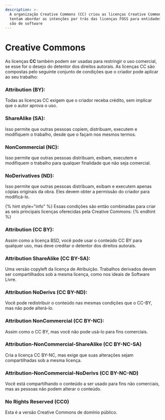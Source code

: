 ```yaml
---
description: >-
  A organização Creative Commons (CC) criou as licenças Creative Commons que
  tentam abordar as intenções por trás das licenças FOSS para entidades que não
  são de software
---
```


# Creative Commons

As licenças **CC** também podem ser usadas para restringir o uso comercial, se esse for o desejo do detentor dos direitos autorais. As licenças CC são compostas pelo seguinte conjunto de condições que o criador pode aplicar ao seu trabalho:

### Attribution (BY):&#x20;

Todas as licenças CC exigem que o criador receba crédito, sem implicar que o autor aprova o uso.

### ShareAlike (SA):&#x20;

Isso permite que outras pessoas copiem, distribuam, executem e modifiquem o trabalho, desde que o façam nos mesmos termos.&#x20;

### NonCommercial (NC):&#x20;

Isso permite que outras pessoas distribuam, exibam, executem e modifiquem o trabalho para qualquer finalidade que não seja comercial.&#x20;

### NoDerivatives (ND):&#x20;

Isso permite que outras pessoas distribuam, exibam e executem apenas cópias originais da obra. Eles devem obter a permissão do criador para modificá-lo.&#x20;

{% hint style="info" %}
Essas condições são então combinadas para criar as seis principais licenças oferecidas pela Creative Commons:&#x20;
{% endhint %}

### Attribution (CC BY):&#x20;

Assim como a licença BSD, você pode usar o conteúdo CC BY para qualquer uso, mas deve creditar o detentor dos direitos autorais.&#x20;

### Attribution ShareAlike (CC BY-SA):&#x20;

Uma versão copyleft da licença de Atribuição. Trabalhos derivados devem ser compartilhados sob a mesma licença, como nos ideais de Software Livre.&#x20;

### Attribution NoDerivs (CC BY-ND):&#x20;

Você pode redistribuir o conteúdo nas mesmas condições que o CC-BY, mas não pode alterá-lo.

### Attribution NonCommercial (CC BY-NC):&#x20;

Assim como o CC BY, mas você não pode usá-lo para fins comerciais.&#x20;

### Attribution-NonCommercial-ShareAlike (CC BY-NC-SA)&#x20;

Cria a licença CC BY-NC, mas exige que suas alterações sejam compartilhadas sob a mesma licença.&#x20;

### Attribution-NonCommercial-NoDerivs (CC BY-NC-ND)&#x20;

Você está compartilhando o conteúdo a ser usado para fins não comerciais, mas as pessoas não podem alterar o conteúdo.&#x20;

### No Rights Reserved (CC0)&#x20;

Esta é a versão Creative Commons de domínio público.
